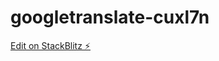 # googletranslate-cuxl7n

[Edit on StackBlitz ⚡️](https://stackblitz.com/edit/googletranslate-cuxl7n)